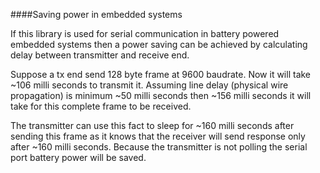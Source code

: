 ####Saving power in embedded systems

If this library is used for serial communication in battery powered embedded systems then a 
power saving can be achieved by calculating delay between transmitter and receive end.

Suppose a tx end send 128 byte frame at 9600 baudrate. Now it will take ~106 milli seconds to 
transmit it. Assuming line delay (physical wire propagation) is minimum ~50 milli seconds then 
~156 milli seconds it will take for this complete frame to be received.

The transmitter can use this fact to sleep for ~160 milli seconds after sending this frame as it 
knows that the receiver will send response only after ~160 milli seconds. Because the transmitter 
is not polling the serial port battery power will be saved.

